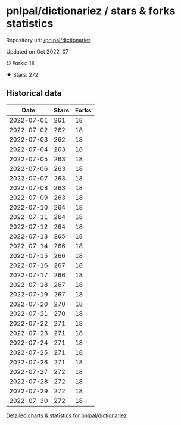 # pnlpal/dictionariez / stars & forks statistics

Repository url: [/pnlpal/dictionariez](https://github.com/pnlpal/dictionariez)

Updated on Oct 2022, 07

☋ Forks: 18

★ Stars: 272

## Historical data
| Date | Stars | Forks |
|------|-------|-------|
| 2022-07-01 | 261 | 18 | 
| 2022-07-02 | 262 | 18 | 
| 2022-07-03 | 262 | 18 | 
| 2022-07-04 | 263 | 18 | 
| 2022-07-05 | 263 | 18 | 
| 2022-07-06 | 263 | 18 | 
| 2022-07-07 | 263 | 18 | 
| 2022-07-08 | 263 | 18 | 
| 2022-07-09 | 263 | 18 | 
| 2022-07-10 | 264 | 18 | 
| 2022-07-11 | 264 | 18 | 
| 2022-07-12 | 264 | 18 | 
| 2022-07-13 | 265 | 18 | 
| 2022-07-14 | 266 | 18 | 
| 2022-07-15 | 266 | 18 | 
| 2022-07-16 | 267 | 18 | 
| 2022-07-17 | 266 | 18 | 
| 2022-07-18 | 267 | 18 | 
| 2022-07-19 | 267 | 18 | 
| 2022-07-20 | 270 | 18 | 
| 2022-07-21 | 270 | 18 | 
| 2022-07-22 | 271 | 18 | 
| 2022-07-23 | 271 | 18 | 
| 2022-07-24 | 271 | 18 | 
| 2022-07-25 | 271 | 18 | 
| 2022-07-26 | 271 | 18 | 
| 2022-07-27 | 272 | 18 | 
| 2022-07-28 | 272 | 18 | 
| 2022-07-29 | 272 | 18 | 
| 2022-07-30 | 272 | 18 | 


[Detailed charts & statistics for pnlpal/dictionariez](https://reviewgithub.com/rep/pnlpal/dictionariez)
